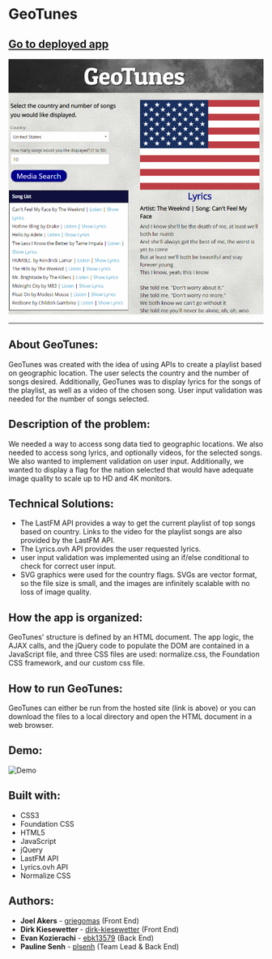 # GeoTunes

## [Go to deployed app](https://plsenh.github.io/GeoTunes/)

![screenshot](/assets/images/GeoTunes.PNG)

---

## About **GeoTunes**:

GeoTunes was created with the idea of using APIs to create a playlist based on geographic location. The user selects the country and the number of songs desired. Additionally, GeoTunes was to display lyrics for the songs of the playlist, as well as a video of the chosen song. User input validation was needed for the number of songs selected.

## Description of the problem:

We needed a way to access song data tied to geographic locations. We also needed to access song lyrics, and optionally videos, for the selected songs. We also wanted to implement validation on user input. Additionally, we wanted to display a flag for the nation selected that would have adequate image quality to scale up to HD and 4K monitors.

## Technical Solutions:

- The LastFM API provides a way to get the current playlist of top songs based on country. Links to the video for the playlist songs are also provided by the LastFM API.
- The Lyrics.ovh API provides the user requested lyrics.
- user input validation was implemented using an if/else conditional to check for correct user input.
- SVG graphics were used for the country flags. SVGs are vector format, so the file size is small, and the images are infinitely scalable with no loss of image quality.

## How the app is organized:

GeoTunes' structure is defined by an HTML document. The app logic, the AJAX calls, and the jQuery code to populate the DOM are contained in a JavaScript file, and three CSS files are used: normalize.css, the Foundation CSS framework, and our custom css file.

## How to run GeoTunes:

GeoTunes can either be run from the hosted site (link is above) or you can download the files to a local directory and open the HTML document in a web browser.

## Demo:

![Demo](./assets/images/GeoTunes_demo.gif)

## Built with:

- CSS3
- Foundation CSS
- HTML5
- JavaScript
- jQuery
- LastFM API
- Lyrics.ovh API
- Normalize CSS

## Authors:

- **Joel Akers** - [griegomas](https://github.com/griegomas) (Front End)
- **Dirk Kiesewetter** - [dirk-kiesewetter](https://github.com/dirk-kiesewetter) (Front End)
- **Evan Kozierachi** - [ebk13579](https://github.com/ebk13579) (Back End)
- **Pauline Senh** - [plsenh](https://github.com/plsenh) (Team Lead & Back End)
